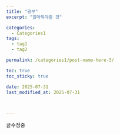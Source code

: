```yaml
---
title: "공부"
excerpt: "알아둬야할 것"

categories:
  - Categories1
tags:
  - tag1
  - tag2

permalink: /categories1/post-name-here-3/

toc: true
toc_sticky: true

date: 2025-07-31
last_modified_at: 2025-07-31



---
```



글수정중
